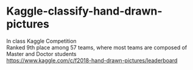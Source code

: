 # Kaggle-classify-hand-drawn-pictures

In class Kaggle Competition
</br>
Ranked 9th place among 57 teams, where most teams are composed of Master and Doctor students
</br>
https://www.kaggle.com/c/f2018-hand-drawn-pictures/leaderboard
